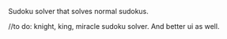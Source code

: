 Sudoku solver that solves normal sudokus.

//to do: knight, king, miracle sudoku solver. And better ui as well.